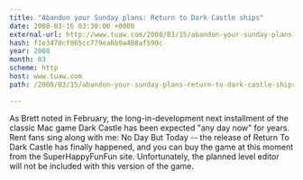```yaml
---
title: "Abandon your Sunday plans: Return to Dark Castle ships"
date: 2008-03-16 03:30:00 +0000
external-url: http://www.tuaw.com/2008/03/15/abandon-your-sunday-plans-return-to-dark-castle-ships/
hash: f1e3470cf065cc779ea6b9a488af590c
year: 2008
month: 03
scheme: http
host: www.tuaw.com
path: /2008/03/15/abandon-your-sunday-plans-return-to-dark-castle-ships/

---
```


As Brett noted in February, the long-in-development next installment of the classic Mac game Dark Castle has been expected "any day now" for years. Rent fans sing along with me: No Day But Today -- the release of Return To Dark Castle has finally happened, and you can buy the game at this moment from the SuperHappyFunFun site. Unfortunately, the planned level editor will not be included with this version of the game.

